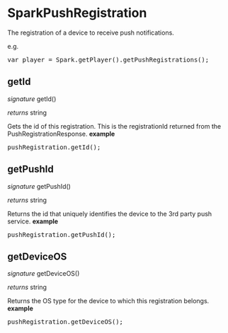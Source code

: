 # SparkPushRegistration

The registration of a device to receive push notifications.

e.g.

<pre rel="highlighter" code-brush="js" contenteditable="false">var player = Spark.getPlayer().getPushRegistrations();</pre>


## getId
_signature_ getId()</p>
_returns_ string</p>
Gets the id of this registration.  This is the registrationId returned from the PushRegistrationResponse.
<b>example</b>
<pre rel="highlighter" code-brush="js" contenteditable="false">pushRegistration.getId();</pre>

## getPushId
_signature_ getPushId()</p>
_returns_ string</p>
Returns the id that uniquely identifies the device to the 3rd party push service.
<b>example</b>
<pre rel="highlighter" code-brush="js" contenteditable="false">pushRegistration.getPushId();</pre>

## getDeviceOS
_signature_ getDeviceOS()</p>
_returns_ string</p>
Returns the OS type for the device to which this registration belongs.
<b>example</b>
<pre rel="highlighter" code-brush="js" contenteditable="false">pushRegistration.getDeviceOS();</pre>

